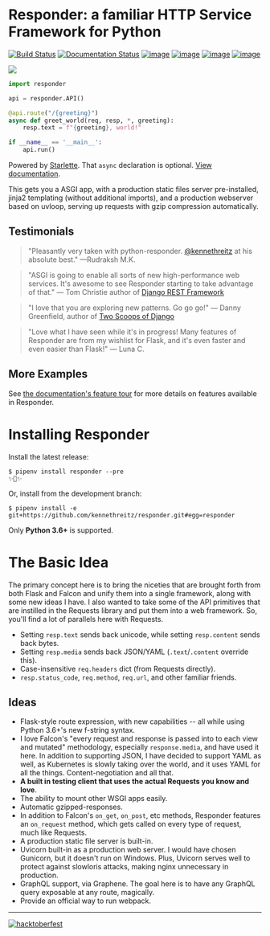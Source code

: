 # Responder: a familiar HTTP Service Framework for Python

[![Build Status](https://travis-ci.org/kennethreitz/responder.svg?branch=master)](https://travis-ci.org/kennethreitz/responder)
[![Documentation Status](https://readthedocs.org/projects/mybinder/badge/?version=latest)](https://responder.readthedocs.io/en/latest/)
[![image](https://img.shields.io/pypi/v/responder.svg)](https://pypi.org/project/responder/)
[![image](https://img.shields.io/pypi/l/responder.svg)](https://pypi.org/project/responder/)
[![image](https://img.shields.io/pypi/pyversions/responder.svg)](https://pypi.org/project/responder/)
[![image](https://img.shields.io/github/contributors/kennethreitz/responder.svg)](https://github.com/kennethreitz/responder/graphs/contributors)

[![](https://github.com/kennethreitz/responder/raw/master/ext/small.jpg)](http://python-responder.org/)

```python
import responder

api = responder.API()

@api.route("/{greeting}")
async def greet_world(req, resp, *, greeting):
    resp.text = f"{greeting}, world!"

if __name__ == '__main__':
    api.run()
```

Powered by [Starlette](https://www.starlette.io/). That `async` declaration is optional. [View documentation](http://python-responder.org).

This gets you a ASGI app, with a production static files server pre-installed, jinja2 templating (without additional imports), and a production webserver based on uvloop, serving up requests with gzip compression automatically.


## Testimonials

> "Pleasantly very taken with python-responder. [@kennethreitz](https://twitter.com/kennethreitz) at his absolute best." —Rudraksh M.K.

> "ASGI is going to enable all sorts of new high-performance web services. It's awesome to see Responder starting to take advantage of that." — Tom Christie author of [Django REST Framework](https://www.django-rest-framework.org/)

> "I love that you are exploring new patterns. Go go go!" — Danny Greenfield, author of [Two Scoops of Django]()

> "Love what I have seen while it's in progress! Many features of Responder are from my wishlist for Flask, and it's even faster and even easier than Flask!" — Luna C.

## More Examples

See [the documentation's feature tour](http://python-responder.org/en/latest/tour.html) for more details on features available in Responder.


# Installing Responder

Install the latest release:


    $ pipenv install responder --pre
    ✨🍰✨


Or, install from the development branch:

    $ pipenv install -e git+https://github.com/kennethreitz/responder.git#egg=responder

Only **Python 3.6+** is supported.


# The Basic Idea

The primary concept here is to bring the niceties that are brought forth from both Flask and Falcon and unify them into a single framework, along with some new ideas I have. I also wanted to take some of the API primitives that are instilled in the Requests library and put them into a web framework. So, you'll find a lot of parallels here with Requests.

- Setting `resp.text` sends back unicode, while setting `resp.content` sends back bytes.
- Setting `resp.media` sends back JSON/YAML (`.text`/`.content` override this).
- Case-insensitive `req.headers` dict (from Requests directly).
- `resp.status_code`, `req.method`, `req.url`, and other familiar friends.

## Ideas

- Flask-style route expression, with new capabilities -- all while using Python 3.6+'s new f-string syntax.
- I love Falcon's "every request and response is passed into to each view and mutated" methodology, especially `response.media`, and have used it here. In addition to supporting JSON, I have decided to support YAML as well, as Kubernetes is slowly taking over the world, and it uses YAML for all the things. Content-negotiation and all that.
- **A built in testing client that uses the actual Requests you know and love**.
- The ability to mount other WSGI apps easily.
- Automatic gzipped-responses.
- In addition to Falcon's `on_get`, `on_post`, etc methods, Responder features an `on_request` method, which gets called on every type of request, much like Requests.
- A production static file server is built-in.
- Uvicorn built-in as a production web server. I would have chosen Gunicorn, but it doesn't run on Windows. Plus, Uvicorn serves well to protect against slowloris attacks, making nginx unnecessary in production.
- GraphQL support, via Graphene. The goal here is to have any GraphQL query exposable at any route, magically.
- Provide an official way to run webpack.


----------

[![hacktoberfest](https://hacktoberfest.digitalocean.com/assets/hacktoberfest-2018-social-card-c8d2e1489f647f2e0a26e6f598adeb760872818905b34cd437afc7ac2857ceab.png)](https://hacktoberfest.digitalocean.com/)

